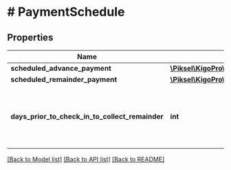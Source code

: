 # # PaymentSchedule

## Properties

Name | Type | Description | Notes
------------ | ------------- | ------------- | -------------
**scheduled_advance_payment** | [**\Piksel\KigoPro\Model\ScheduledTransaction**](ScheduledTransaction.md) |  | [optional]
**scheduled_remainder_payment** | [**\Piksel\KigoPro\Model\ScheduledTransaction**](ScheduledTransaction.md) |  | [optional]
**days_prior_to_check_in_to_collect_remainder** | **int** | How many days before the check-in a remainder should be sent | [optional]

[[Back to Model list]](../../README.md#models) [[Back to API list]](../../README.md#endpoints) [[Back to README]](../../README.md)
